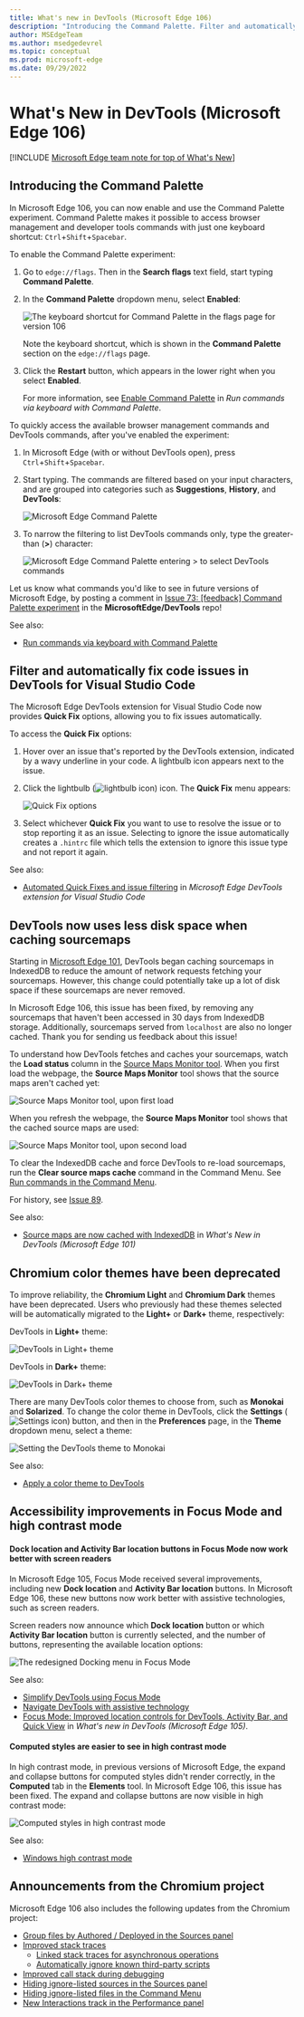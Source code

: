 ```yaml
---
title: What's new in DevTools (Microsoft Edge 106)
description: "Introducing the Command Palette. Filter and automatically fix code issues in DevTools for Visual Studio Code. DevTools now uses less disk space when caching sourcemaps. Chromium color themes have been deprecated. Accessibility improvements in Focus Mode and high contrast mode. And more."
author: MSEdgeTeam
ms.author: msedgedevrel
ms.topic: conceptual
ms.prod: microsoft-edge
ms.date: 09/29/2022
---
```

# What's New in DevTools (Microsoft Edge 106)

[!INCLUDE [Microsoft Edge team note for top of What's New](../../includes/edge-whats-new-note.md)]


<!-- ====================================================================== -->
## Introducing the Command Palette

<!-- Subtitle: Your favorite browser management and DevTools commands in one place. -->

In Microsoft Edge 106, you can now enable and use the Command Palette experiment.  Command Palette makes it possible to access browser management and developer tools commands with just one keyboard shortcut: `Ctrl`+`Shift`+`Spacebar`.


To enable the Command Palette experiment:

1. Go to `edge://flags`.  Then in the **Search flags** text field, start typing **Command Palette**.

1. In the **Command Palette** dropdown menu, select **Enabled**:

   <!-- screenshot directly in What's New, to show where to see the keyboard shortcut along with version:-->
   ![The keyboard shortcut for Command Palette in the flags page for version 106](./devtools-106-images/command-palette-flags-shortcut-106.png)

   Note the keyboard shortcut, which is shown in the **Command Palette** section on the `edge://flags` page.
   <!--
   *  In Microsoft Edge 106 and most releases of 107, the keyboard shortcut is `Ctrl`+`Shift`+`Spacebar`.
   *  In Microsoft Edge 108 and later, the shortcut is `Ctrl`+`Q`. -->

1. Click the **Restart** button, which appears in the lower right when you select **Enabled**.

   For more information, see [Enable Command Palette](../../../experimental-features/edge-command-palette.md#enable-command-palette) in _Run commands via keyboard with Command Palette_.


To quickly access the available browser management commands and DevTools commands, after you've enabled the experiment:

1. In Microsoft Edge (with or without DevTools open), press `Ctrl`+`Shift`+`Spacebar`.

1. Start typing.  The commands are filtered based on your input characters, and are grouped into categories such as **Suggestions**, **History**, and **DevTools**:

   ![Microsoft Edge Command Palette](./devtools-106-images/command-palette.png)

1. To narrow the filtering to list DevTools commands only, type the greater-than (**>**) character:

   ![Microsoft Edge Command Palette entering `>` to select DevTools commands](./devtools-106-images/command-palette-devtools.png)


Let us know what commands you'd like to see in future versions of Microsoft Edge, by posting a comment in [Issue 73: [feedback] Command Palette experiment](https://github.com/MicrosoftEdge/DevTools/issues/73) in the **MicrosoftEdge/DevTools** repo!

See also:
* [Run commands via keyboard with Command Palette](../../../experimental-features/edge-command-palette.md)


<!-- ====================================================================== -->
## Filter and automatically fix code issues in DevTools for Visual Studio Code
<!-- todo: mention that the extension supports Compatibility and Security Hints? -->

<!-- Subtitle: Let Visual Studio Code fix web issues for you or tell it never to bother you about them again. -->
 
The Microsoft Edge DevTools extension for Visual Studio Code now provides **Quick Fix** options, allowing you to fix issues automatically.

To access the **Quick Fix** options:

1. Hover over an issue that's reported by the DevTools extension, indicated by a wavy underline in your code.  A lightbulb icon appears next to the issue.

1. Click the lightbulb (![lightbulb icon](./devtools-106-images/lightbulb-icon.png)) icon.  The **Quick Fix** menu appears:

   ![Quick Fix options](./devtools-106-images/quick-fix-options.png)
   <!-- screenshot:
   1. Install the extension.
   2. Open a file with problems.
   3. Hover over the issue till the lightbulb appears.
   4. Click the light bulb for options.
   -->

1. Select whichever **Quick Fix** you want to use to resolve the issue or to stop reporting it as an issue.  Selecting to ignore the issue automatically creates a `.hintrc` file which tells the extension to ignore this issue type and not report it again.

See also:
* [Automated Quick Fixes and issue filtering](../../../../visual-studio-code/microsoft-edge-devtools-extension.md#automated-quick-fixes-and-issue-filtering) in _Microsoft Edge DevTools extension for Visual Studio Code_


<!-- ====================================================================== -->
## DevTools now uses less disk space when caching sourcemaps

<!-- Subtitle: In Microsoft Edge 106, sourcemaps are now removed from IndexedDB storage if they haven't been accessed in 30 days. -->

Starting in [Microsoft Edge 101](../../../whats-new/2022/04/devtools-101.md#source-maps-are-now-cached-with-indexeddb), DevTools began caching sourcemaps in IndexedDB to reduce the amount of network requests fetching your sourcemaps.  However, this change could potentially take up a lot of disk space if these sourcemaps are never removed.

In Microsoft Edge 106, this issue has been fixed, by removing any sourcemaps that haven't been accessed in 30 days from IndexedDB storage.  Additionally, sourcemaps served from `localhost` are also no longer cached.  Thank you for sending us feedback about this issue!

To understand how DevTools fetches and caches your sourcemaps, watch the **Load status** column in the [Source Maps Monitor tool](../../../source-maps-monitor/source-maps-monitor-tool.md).  When you first load the webpage, the **Source Maps Monitor** tool shows that the source maps aren't cached yet:

![Source Maps Monitor tool, upon first load](./devtools-106-images/source-maps-indexeddb-first-load.png)

When you refresh the webpage, the **Source Maps Monitor** tool shows that the cached source maps are used:

![Source Maps Monitor tool, upon second load](./devtools-106-images/source-maps-indexeddb-second-load.png)

To clear the IndexedDB cache and force DevTools to re-load sourcemaps, run the **Clear source maps cache** command in the Command Menu.  See [Run commands in the Command Menu](../../../command-menu/index.md).

For history, see [Issue 89](https://github.com/MicrosoftEdge/DevTools/issues/89).

See also:
* [Source maps are now cached with IndexedDB](../../2022/04/devtools-101.md#source-maps-are-now-cached-with-indexeddb) in _What's New in DevTools (Microsoft Edge 101)_


<!-- ====================================================================== -->
## Chromium color themes have been deprecated

<!-- Subtitle: Users of Chromium themes in DevTools will be automatically migrated to the default dark or light theme for a more reliable experience. -->

To improve reliability, the **Chromium Light** and **Chromium Dark** themes have been deprecated.  Users who previously had these themes selected will be automatically migrated to the **Light+** or **Dark+** theme, respectively:

DevTools in **Light+** theme: 

![DevTools in Light+ theme](./devtools-106-images/light-plus-theme.png)

DevTools in **Dark+** theme:

![DevTools in Dark+ theme](./devtools-106-images/dark-plus-theme.png)

There are many DevTools color themes to choose from, such as **Monokai** and **Solarized**.  To change the color theme in DevTools, click the **Settings** (![Settings icon](../../../media/settings-gear-icon-light-theme.png)) button, and then in the **Preferences** page, in the **Theme** dropdown menu, select a theme:

![Setting the DevTools theme to Monokai](./devtools-106-images/set-theme-monokai.png)

See also:
* [Apply a color theme to DevTools](../../../customize/theme.md)


<!-- ====================================================================== -->
## Accessibility improvements in Focus Mode and high contrast mode

<!-- Subtitle: The new Dock location and Activity Bar location buttons in Focus Mode now work better with screen readers, and computed styles are easier to see in high contrast mode. -->


#### Dock location and Activity Bar location buttons in Focus Mode now work better with screen readers

In Microsoft Edge 105, Focus Mode received several improvements, including new **Dock location** and **Activity Bar location** buttons.  In Microsoft Edge 106, these new buttons now work better with assistive technologies, such as screen readers.

Screen readers now announce which **Dock location** button or which **Activity Bar location** button is currently selected, and the number of buttons, representing the available location options:

![The redesigned Docking menu in Focus Mode](./devtools-106-images/focus-mode-redesigned-docking-menu.png)

See also:
* [Simplify DevTools using Focus Mode](../../../experimental-features/focus-mode.md)
* [Navigate DevTools with assistive technology](../../../accessibility/navigation.md)
* [Focus Mode: Improved location controls for DevTools, Activity Bar, and Quick View](../../../whats-new/2022/09/devtools-105.md#focus-mode-improved-location-controls-for-devtools-activity-bar-and-quick-view) in _What's new in DevTools (Microsoft Edge 105)_.


#### Computed styles are easier to see in high contrast mode

In high contrast mode, in previous versions of Microsoft Edge, the expand and collapse buttons for computed styles didn't render correctly, in the **Computed** tab in the **Elements** tool.  In Microsoft Edge 106, this issue has been fixed.  The expand and collapse buttons are now visible in high contrast mode:
 
![Computed styles in high contrast mode](./devtools-106-images/computed-styles-high-contrast-mode.png)

See also:
* [Windows high contrast mode](/fluent-ui/web-components/design-system/high-contrast)


<!-- ====================================================================== -->
## Announcements from the Chromium project

Microsoft Edge 106 also includes the following updates from the Chromium project:

* [Group files by Authored / Deployed in the Sources panel](https://developer.chrome.com/blog/new-in-devtools-106/#authored)
* [Improved stack traces](https://developer.chrome.com/blog/new-in-devtools-106/#stack-traces)
  * [Linked stack traces for asynchronous operations](https://developer.chrome.com/blog/new-in-devtools-106/#async)
  * [Automatically ignore known third-party scripts](https://developer.chrome.com/blog/new-in-devtools-106/#auto-ignore)
* [Improved call stack during debugging](https://developer.chrome.com/blog/new-in-devtools-106/#call-stack)
* [Hiding ignore-listed sources in the Sources panel](https://developer.chrome.com/blog/new-in-devtools-106/#ignore-nav)
* [Hiding ignore-listed files in the Command Menu](https://developer.chrome.com/blog/new-in-devtools-106/#ignore-search)
* [New Interactions track in the Performance panel](https://developer.chrome.com/blog/new-in-devtools-106/#performance)


<!-- ====================================================================== -->
<!-- uncomment if content is copied from developer.chrome.com to this page -->

<!-- > [!NOTE]
> Portions of this page are modifications based on work created and [shared by Google](https://developers.google.com/terms/site-policies) and used according to terms described in the [Creative Commons Attribution 4.0 International License](https://creativecommons.org/licenses/by/4.0).
> The original page for announcements from the Chromium project is [What's New in DevTools (Chrome 106)](https://developer.chrome.com/blog/new-in-devtools-106) and is authored by [Jecelyn Yeen](https://developers.google.com/web/resources/contributors#jecelynyeen) (Developer advocate working on Chrome DevTools at Google). -->


<!-- ====================================================================== -->
<!-- uncomment if content is copied from developer.chrome.com to this page -->

<!-- [![Creative Commons License](../../../../media/cc-logo/88x31.png)](https://creativecommons.org/licenses/by/4.0)
This work is licensed under a [Creative Commons Attribution 4.0 International License](https://creativecommons.org/licenses/by/4.0). -->
